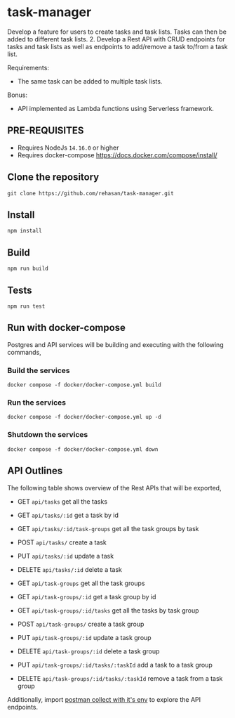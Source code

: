 # task-manager

Develop a feature for users to create tasks and task lists. Tasks can then be added to different task lists.
2. Develop a Rest API with CRUD endpoints for tasks and task lists as well as endpoints to add/remove a task to/from a task list.

Requirements:
- The same task can be added to multiple task lists.

Bonus:
- API implemented as Lambda functions using Serverless framework.

## PRE-REQUISITES

- Requires NodeJs `14.16.0` or higher
- Requires docker-compose https://docs.docker.com/compose/install/

## Clone the repository

    git clone https://github.com/rehasan/task-manager.git

## Install

    npm install

## Build

    npm run build
  
## Tests

    npm run test

## Run with docker-compose

Postgres and API services will be building and executing with the following commands,

### Build the services

    docker compose -f docker/docker-compose.yml build

### Run the services

    docker compose -f docker/docker-compose.yml up -d

### Shutdown the services

    docker compose -f docker/docker-compose.yml down

## API Outlines

The following table shows overview of the Rest APIs that will be exported,

- GET     `api/tasks`	                        get all the tasks
- GET     `api/tasks/:id`                       get a task by id
- GET     `api/tasks/:id/task-groups`	        get all the task groups by task
- POST    `api/tasks/`                          create a task
- PUT     `api/tasks/:id`                       update a task
- DELETE  `api/tasks/:id`                       delete a task

- GET     `api/task-groups`	                    get all the task groups
- GET     `api/task-groups/:id`                 get a task group by id
- GET     `api/task-groups/:id/tasks`	        get all the tasks by task group
- POST    `api/task-groups/`                    create a task group
- PUT     `api/task-groups/:id`                 update a task group
- DELETE  `api/task-groups/:id`                 delete a task group

- PUT     `api/task-groups/:id/tasks/:taskId`   add a task to a task group
- DELETE  `api/task-groups/:id/tasks/:taskId`   remove a task from a task group

Additionally, import [postman collect with it's env](./.postman) to explore the API endpoints.
